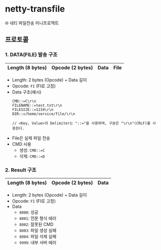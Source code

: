 # netty-transfile
🌐 네티 파일전송 미니프로젝트

## 프로토콜

### 1. DATA(FILE) 발송 구조 
|Length (8 bytes)|Opcode (2 bytes)|Data|File|
|---|---|---|---|
* Length: 2 bytes (Opcode) + Data 길이
* Opcode: `FI` (FI로 고정)
* Data 구조(예시)
  ```
  CMD::=C\r\n
  FILENAME::=test.txt\r\n
  FILESIZE::=1234\r\n
  DIR::=/home/service/file/\r\n
  
  // <Key, Value>의 Delimiter는 "::="을 사용하며, 구분은 "\r\n"(CRLF)를 사용한다.
* File은 실제 파일 전송
* CMD 사용
  * 생성: `CMD::=C`
  * 삭제: `CMD::=D`
  
### 2. Result 구조
|Length (8 bytes)|Opcode (2 bytes)|Data|
|---|---|---|
* Length: 2 bytes (Opcode) + Data 길이
* Opcode: `FI` (FI로 고정)
* Data
  * `8000`: 성공
  * `8001`: 전문 형식 에러
  * `8002`: 잘못된 CMD
  * `8003`: 파일 생성 실패
  * `8004`: 파일 삭제 실패
  * `9999`: 내부 서버 에러
